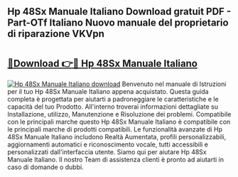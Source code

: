 ## Hp 48Sx Manuale Italiano Download gratuit PDF - Part-OTf Italiano Nuovo manuale del proprietario di riparazione VKVpn

# <h2><a href="http://dffctq4.blite.top/?on=Hp+48Sx+Manuale+Italiano">🔗Download 👉🔴 Hp 48Sx Manuale Italiano</a></h2>

[![Hp 48Sx Manuale Italiano download](https://i.imgur.com/lujVjoI.png)](http://dffctq4.blite.top/?on=Hp+48Sx+Manuale+Italiano)
Benvenuto nel manuale di Istruzioni per il tuo Hp 48Sx Manuale Italiano appena acquistato. Questa guida completa è progettata per aiutarti a padroneggiare le caratteristiche e le capacità del tuo Prodotto. All'interno troverai informazioni dettagliate su Installazione, utilizzo, Manutenzione e Risoluzione dei problemi. Compatibile con le principali marche questo Hp 48Sx Manuale Italiano è compatibile con le principali marche di prodotti compatibili. Le funzionalità avanzate di Hp 48Sx Manuale Italiano includono Realtà Aumentata, profili personalizzabili, aggiornamenti automatici e riconoscimento vocale, tutti accessibili e personalizzati dall'interfaccia utente. Siamo qui per aiutare Hp 48Sx Manuale Italiano. Il nostro Team di assistenza clienti è pronto ad aiutarti in caso di domande o dubbi.
